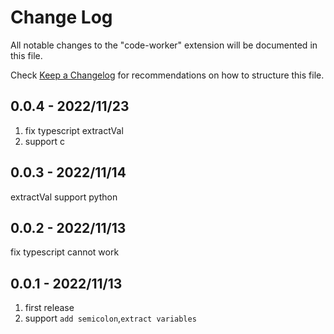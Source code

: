# Change Log

All notable changes to the "code-worker" extension will be documented in this file.

Check [Keep a Changelog](http://keepachangelog.com/) for recommendations on how to structure this file.

## 0.0.4 - 2022/11/23

1. fix typescript extractVal
2. support c

## 0.0.3 - 2022/11/14

extractVal support python

## 0.0.2 - 2022/11/13

fix typescript cannot work

## 0.0.1 - 2022/11/13

1. first release
2. support `add semicolon`,`extract variables`
